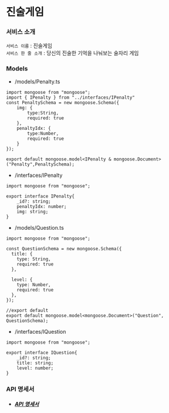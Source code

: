 진술게임
=====

### 서비스 소개
`서비스 이름` : 진술게임<br>
`서비스 한 줄 소개` : 당신의 진술한 기억을 나눠보는 술자리 게임

### Models
 - /models/Penalty.ts
```
import mongoose from "mongoose";
import { IPenalty } from "../interfaces/IPenalty"
const PenaltySchema = new mongoose.Schema({
    img: {
        type:String,
        required: true
    },
    penaltyIdx: {
        type:Number,
        required: true
    }
});

export default mongoose.model<IPenalty & mongoose.Document>("Penalty",PenaltySchema);
```
 - /interfaces/IPenalty
```
import mongoose from "mongoose";

export interface IPenalty{
    _id?: string;
    penaltyIdx: number;
    img: string;
}
```

 - /models/Question.ts
```
import mongoose from "mongoose";

const QuestionSchema = new mongoose.Schema({
  title: {
    type: String,
    required: true
  },

  level: {
    type: Number,
    required: true
  },
});

//export default 
export default mongoose.model<mongoose.Document>("Question", QuestionSchema);
```

 - /interfaces/IQuestion
```
import mongoose from "mongoose";

export interface IQuestion{
    _id?: string;
    title: string;
    level: number;
}
```


### API 명세서
 - ##### [API 명세서](https://github.com/SOPKATHON-28th/server/wiki)

